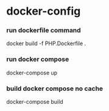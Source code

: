 # docker-config
### run dockerfile command
docker build -f PHP.Dockerfile .

### run docker compose
docker-compose up

### build docker compose no cache
docker-compose build